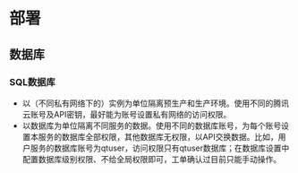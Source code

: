 # 部署

## 数据库

### SQL数据库

- 以（不同私有网络下的）实例为单位隔离预生产和生产环境。使用不同的腾讯云账号及API密钥，最好能为账号设置私有网络的访问权限。
- 以数据库为单位隔离不同服务的数据。使用不同的数据库账号，为每个账号设置本服务的数据库全部权限，其他数据库无权限，以API交换数据。比如，用户服务的数据库账号为qtuser，访问权限只有qtuser数据库；在数据库设置中配置数据库级别权限、不给全局权限即可，工单确认过目前只能手动操作。
